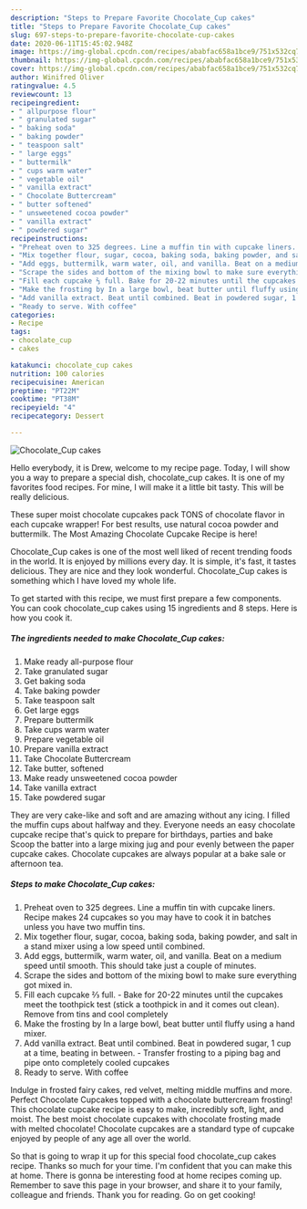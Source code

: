 ```yaml
---
description: "Steps to Prepare Favorite Chocolate_Cup cakes"
title: "Steps to Prepare Favorite Chocolate_Cup cakes"
slug: 697-steps-to-prepare-favorite-chocolate-cup-cakes
date: 2020-06-11T15:45:02.948Z
image: https://img-global.cpcdn.com/recipes/ababfac658a1bce9/751x532cq70/chocolate_cup-cakes-recipe-main-photo.jpg
thumbnail: https://img-global.cpcdn.com/recipes/ababfac658a1bce9/751x532cq70/chocolate_cup-cakes-recipe-main-photo.jpg
cover: https://img-global.cpcdn.com/recipes/ababfac658a1bce9/751x532cq70/chocolate_cup-cakes-recipe-main-photo.jpg
author: Winifred Oliver
ratingvalue: 4.5
reviewcount: 13
recipeingredient:
- " allpurpose flour"
- " granulated sugar"
- " baking soda"
- " baking powder"
- " teaspoon salt"
- " large eggs"
- " buttermilk"
- " cups warm water"
- " vegetable oil"
- " vanilla extract"
- " Chocolate Buttercream"
- " butter softened"
- " unsweetened cocoa powder"
- " vanilla extract"
- " powdered sugar"
recipeinstructions:
- "Preheat oven to 325 degrees. Line a muffin tin with cupcake liners. Recipe makes 24 cupcakes so you may have to cook it in batches unless you have two muffin tins."
- "Mix together flour, sugar, cocoa, baking soda, baking powder, and salt in a stand mixer using a low speed until combined."
- "Add eggs, buttermilk, warm water, oil, and vanilla. Beat on a medium speed until smooth. This should take just a couple of minutes."
- "Scrape the sides and bottom of the mixing bowl to make sure everything got mixed in."
- "Fill each cupcake ⅔ full. Bake for 20-22 minutes until the cupcakes meet the toothpick test (stick a toothpick in and it comes out clean). Remove from tins and cool completely"
- "Make the frosting by In a large bowl, beat butter until fluffy using a hand mixer."
- "Add vanilla extract. Beat until combined. Beat in powdered sugar, 1 cup at a time, beating in between. Transfer frosting to a piping bag and pipe onto completely cooled cupcakes"
- "Ready to serve. With coffee"
categories:
- Recipe
tags:
- chocolate_cup
- cakes

katakunci: chocolate_cup cakes 
nutrition: 100 calories
recipecuisine: American
preptime: "PT22M"
cooktime: "PT38M"
recipeyield: "4"
recipecategory: Dessert

---
```



![Chocolate_Cup cakes](https://img-global.cpcdn.com/recipes/ababfac658a1bce9/751x532cq70/chocolate_cup-cakes-recipe-main-photo.jpg)

Hello everybody, it is Drew, welcome to my recipe page. Today, I will show you a way to prepare a special dish, chocolate_cup cakes. It is one of my favorites food recipes. For mine, I will make it a little bit tasty. This will be really delicious.

These super moist chocolate cupcakes pack TONS of chocolate flavor in each cupcake wrapper! For best results, use natural cocoa powder and buttermilk. The Most Amazing Chocolate Cupcake Recipe is here!

Chocolate_Cup cakes is one of the most well liked of recent trending foods in the world. It is enjoyed by millions every day. It is simple, it's fast, it tastes delicious. They are nice and they look wonderful. Chocolate_Cup cakes is something which I have loved my whole life.


To get started with this recipe, we must first prepare a few components. You can cook chocolate_cup cakes using 15 ingredients and 8 steps. Here is how you cook it.

<!--inarticleads1-->

##### The ingredients needed to make Chocolate_Cup cakes:

1. Make ready  all-purpose flour
1. Take  granulated sugar
1. Get  baking soda
1. Take  baking powder
1. Take  teaspoon salt
1. Get  large eggs
1. Prepare  buttermilk
1. Take  cups warm water
1. Prepare  vegetable oil
1. Prepare  vanilla extract
1. Take  Chocolate Buttercream
1. Take  butter, softened
1. Make ready  unsweetened cocoa powder
1. Take  vanilla extract
1. Take  powdered sugar


They are very cake-like and soft and are amazing without any icing. I filled the muffin cups about halfway and they. Everyone needs an easy chocolate cupcake recipe that&#39;s quick to prepare for birthdays, parties and bake Scoop the batter into a large mixing jug and pour evenly between the paper cupcake cakes. Chocolate cupcakes are always popular at a bake sale or afternoon tea. 

<!--inarticleads2-->

##### Steps to make Chocolate_Cup cakes:

1. Preheat oven to 325 degrees. Line a muffin tin with cupcake liners. Recipe makes 24 cupcakes so you may have to cook it in batches unless you have two muffin tins.
1. Mix together flour, sugar, cocoa, baking soda, baking powder, and salt in a stand mixer using a low speed until combined.
1. Add eggs, buttermilk, warm water, oil, and vanilla. Beat on a medium speed until smooth. This should take just a couple of minutes.
1. Scrape the sides and bottom of the mixing bowl to make sure everything got mixed in.
1. Fill each cupcake ⅔ full. - Bake for 20-22 minutes until the cupcakes meet the toothpick test (stick a toothpick in and it comes out clean). Remove from tins and cool completely
1. Make the frosting by In a large bowl, beat butter until fluffy using a hand mixer.
1. Add vanilla extract. Beat until combined. Beat in powdered sugar, 1 cup at a time, beating in between. - Transfer frosting to a piping bag and pipe onto completely cooled cupcakes
1. Ready to serve. With coffee


Indulge in frosted fairy cakes, red velvet, melting middle muffins and more. Perfect Chocolate Cupcakes topped with a chocolate buttercream frosting! This chocolate cupcake recipe is easy to make, incredibly soft, light, and moist. The best moist chocolate cupcakes with chocolate frosting made with melted chocolate! Chocolate cupcakes are a standard type of cupcake enjoyed by people of any age all over the world. 

So that is going to wrap it up for this special food chocolate_cup cakes recipe. Thanks so much for your time. I'm confident that you can make this at home. There is gonna be interesting food at home recipes coming up. Remember to save this page in your browser, and share it to your family, colleague and friends. Thank you for reading. Go on get cooking!
